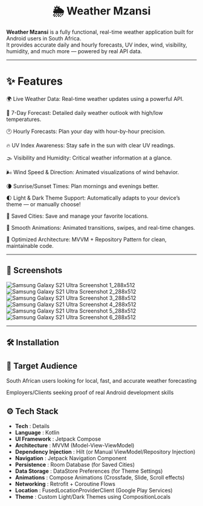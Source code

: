 <h1 align="center">🌦️ Weather Mzansi</h1>

**Weather Mzansi** is a fully functional, real-time weather application built for Android users in South Africa.  
It provides accurate daily and hourly forecasts, UV index, wind, visibility, humidity, and much more — powered by real API data.

---

# ✨ Features
🌍 Live Weather Data: Real-time weather updates using a powerful API.

📅 7-Day Forecast: Detailed daily weather outlook with high/low temperatures.

🕐 Hourly Forecasts: Plan your day with hour-by-hour precision.

🔥 UV Index Awareness: Stay safe in the sun with clear UV readings.

🌫️ Visibility and Humidity: Critical weather information at a glance.

🌬️ Wind Speed & Direction: Animated visualizations of wind behavior.

🌘 Sunrise/Sunset Times: Plan mornings and evenings better.

🌓 Light & Dark Theme Support: Automatically adapts to your device’s theme — or manually choose!

📂 Saved Cities: Save and manage your favorite locations.

🧹 Smooth Animations: Animated transitions, swipes, and real-time changes.

🧠 Optimized Architecture: MVVM + Repository Pattern for clean, maintainable code.

---

## 📸 Screenshots

![Samsung Galaxy S21 Ultra Screenshot 1_288x512](https://github.com/user-attachments/assets/085ff8c5-b5c0-4bfa-a27c-11dff03e761c)
![Samsung Galaxy S21 Ultra Screenshot 2_288x512](https://github.com/user-attachments/assets/de3d523e-ab22-49bd-a6b2-fe728f319e2a)
![Samsung Galaxy S21 Ultra Screenshot 3_288x512](https://github.com/user-attachments/assets/6075be0e-8617-480b-8354-9b229913e176)
![Samsung Galaxy S21 Ultra Screenshot 4_288x512](https://github.com/user-attachments/assets/9d9cb297-847c-4c7c-a250-6279e7007125)
![Samsung Galaxy S21 Ultra Screenshot 5_288x512](https://github.com/user-attachments/assets/261af834-ff8d-4248-be36-22893c36345d)
![Samsung Galaxy S21 Ultra Screenshot 6_288x512](https://github.com/user-attachments/assets/b9f376b6-e14a-4c5c-bdde-db53a5dd425d)

---

## 🛠️ Installation


## 📍 Target Audience
South African users looking for local, fast, and accurate weather forecasting

Employers/Clients seeking proof of real Android development skills

## ⚙️ Tech Stack

- **Tech**	                : Details
- **Language**	            : Kotlin
- **UI Framework**          :	Jetpack Compose
- **Architecture**          :	MVVM (Model-View-ViewModel)
- **Dependency Injection**	: Hilt (or Manual ViewModel/Repository Injection)
- **Navigation**	          : Jetpack Navigation Component
- **Persistence**	          : Room Database (for Saved Cities)
- **Data Storage**	        : DataStore Preferences (for Theme Settings)
- **Animations**	          : Compose Animations (Crossfade, Slide, Scroll effects)
- **Networking**	          : Retrofit + Coroutine Flows
- **Location**	            : FusedLocationProviderClient (Google Play Services)
- **Theme**	                : Custom Light/Dark Themes using CompositionLocals
